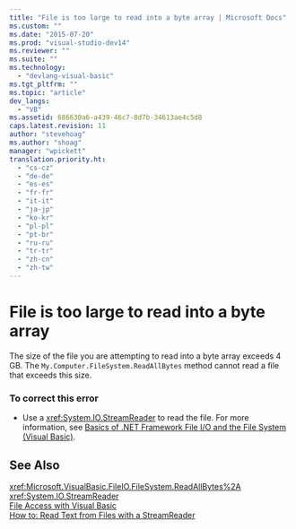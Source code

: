 ```yaml
---
title: "File is too large to read into a byte array | Microsoft Docs"
ms.custom: ""
ms.date: "2015-07-20"
ms.prod: "visual-studio-dev14"
ms.reviewer: ""
ms.suite: ""
ms.technology: 
  - "devlang-visual-basic"
ms.tgt_pltfrm: ""
ms.topic: "article"
dev_langs: 
  - "VB"
ms.assetid: 686630a6-a439-46c7-8d7b-34613ae4c5d8
caps.latest.revision: 11
author: "stevehoag"
ms.author: "shoag"
manager: "wpickett"
translation.priority.ht: 
  - "cs-cz"
  - "de-de"
  - "es-es"
  - "fr-fr"
  - "it-it"
  - "ja-jp"
  - "ko-kr"
  - "pl-pl"
  - "pt-br"
  - "ru-ru"
  - "tr-tr"
  - "zh-cn"
  - "zh-tw"
---
```

# File is too large to read into a byte array
The size of the file you are attempting to read into a byte array exceeds 4 GB. The `My.Computer.FileSystem.ReadAllBytes` method cannot read a file that exceeds this size.  
  
### To correct this error  
  
-   Use a <xref:System.IO.StreamReader> to read the file. For more information, see [Basics of .NET Framework File I/O and the File System (Visual Basic)](../../../visual-basic/developing-apps/programming/drives-directories-files/basics-of-net-framework-file-io-and-the-file-system.md).  
  
## See Also  
 <xref:Microsoft.VisualBasic.FileIO.FileSystem.ReadAllBytes%2A>   
 <xref:System.IO.StreamReader>   
 [File Access with Visual Basic](../../../visual-basic/developing-apps/programming/drives-directories-files/file-access.md)   
 [How to: Read Text from Files with a StreamReader](../../../visual-basic/developing-apps/programming/drives-directories-files/how-to-read-text-from-files-with-a-streamreader.md)